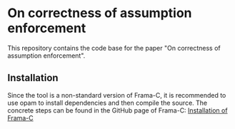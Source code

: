 # On correctness of assumption enforcement

This repository contains the code base for the paper "On correctness of assumption enforcement".

## Installation

Since the tool is a non-standard version of Frama-C, it is recommended to use opam to install dependencies and then compile the source. The concrete steps can be found in the GitHub page of Frama-C: [Installation of Frama-C](https://github.com/Frama-C/Frama-C-snapshot/blob/18.0/INSTALL.md)




